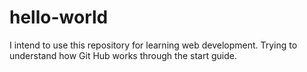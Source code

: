 # hello-world
I intend to use this repository for learning web development.
Trying to understand how Git Hub works through the start guide.
